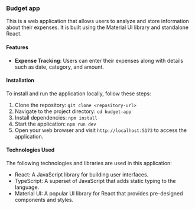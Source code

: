 ### Budget app

This is a web application that allows users to analyze and store information about their expenses. It is built using the Material UI library and standalone React.

#### Features

- **Expense Tracking**: Users can enter their expenses along with details such as date, category, and amount.


#### Installation

To install and run the application locally, follow these steps:

1. Clone the repository: `git clone <repository-url>`
2. Navigate to the project directory: `cd budget-app`
3. Install dependencies: `npm install`
4. Start the application: `npm run dev`
5. Open your web browser and visit `http://localhost:5173` to access the application.

#### Technologies Used

The following technologies and libraries are used in this application:

- React: A JavaScript library for building user interfaces.
- TypeScript: A superset of JavaScript that adds static typing to the language. 
- Material UI: A popular UI library for React that provides pre-designed components and styles.